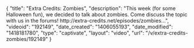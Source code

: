 {
    "title": "Extra Credits: Zombies",
    "description": "This week (for some Halloween fun), we decided to talk about zombies. Come discuss the topic with us in the forums! http:\/\/extra-credits.net\/episodes\/zombies...",
    "videoid": "192149",
    "date_created": "1406055193",
    "date_modified": "1418181780",
    "type": "captivate",
    "layout": "video",
    "url": "\/v\/extra-credits-zombies\/192149"
}